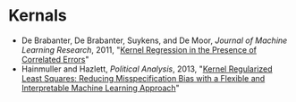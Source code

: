 # Kernals

 - De Brabanter, De Brabanter, Suykens, and De Moor, *Journal of Machine Learning Research*, 2011, "[Kernel Regression in the Presence of Correlated Errors](http://www.jmlr.org/papers/volume12/debrabanter11a/debrabanter11a.pdf)"
 - Hainmuller and Hazlett, *Political Analysis*, 2013, "[Kernel Regularized Least Squares: Reducing Misspecification Bias with a Flexible and Interpretable Machine Learning Approach](http://zmjones.com/static/statistical-learning/hainmueller-pa-2013.pdf)"

